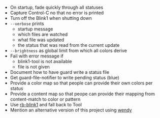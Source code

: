 * On startup, fade quickly through all statuses
* Capture Control-C no that no error is printed
* Turn off the Blink1 when shutting down
* `--verbose` prints
  - startup message
  - which files are watched
  - what file was updated
  - the status that was read from the current update
* `--brightness` as global limit from which all colors derive
* Fail with error message if
  * blink1-tool is not available
  * file is not given
* Document how to have guard write a status file
* Get guard-file-notifier to write pending status (blue)
* Provide a color map so that people can provide their own colors per status
* Provide a content map so that peope can provide their mapping from content-match to color or pattern
* Use [rb-blink1](https://github.com/ngs/rb-blink1) and fall back to Tool
* Mention an alternative version of this project using [wendy](http://git.z3bra.org/cgit.cgi/wendy/tree/README)
